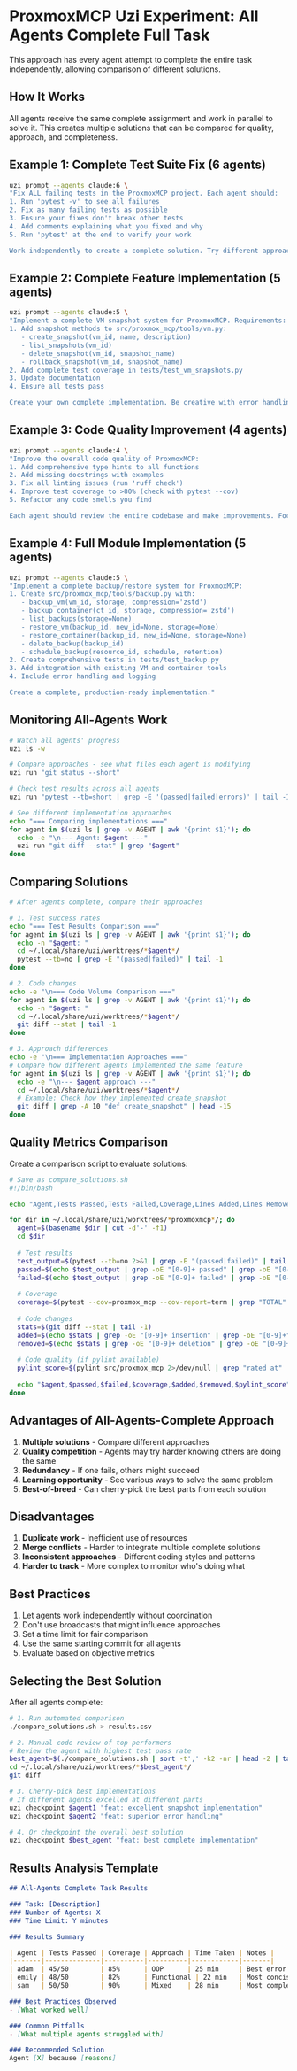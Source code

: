 # ProxmoxMCP Uzi Experiment: All Agents Complete Full Task

This approach has every agent attempt to complete the entire task independently, allowing comparison of different solutions.

## How It Works

All agents receive the same complete assignment and work in parallel to solve it. This creates multiple solutions that can be compared for quality, approach, and completeness.

## Example 1: Complete Test Suite Fix (6 agents)

```bash
uzi prompt --agents claude:6 \
"Fix ALL failing tests in the ProxmoxMCP project. Each agent should:
1. Run 'pytest -v' to see all failures
2. Fix as many failing tests as possible
3. Ensure your fixes don't break other tests
4. Add comments explaining what you fixed and why
5. Run 'pytest' at the end to verify your work

Work independently to create a complete solution. Try different approaches if your first attempt doesn't work."
```

## Example 2: Complete Feature Implementation (5 agents)

```bash
uzi prompt --agents claude:5 \
"Implement a complete VM snapshot system for ProxmoxMCP. Requirements:
1. Add snapshot methods to src/proxmox_mcp/tools/vm.py:
   - create_snapshot(vm_id, name, description)
   - list_snapshots(vm_id)
   - delete_snapshot(vm_id, snapshot_name)
   - rollback_snapshot(vm_id, snapshot_name)
2. Add complete test coverage in tests/test_vm_snapshots.py
3. Update documentation
4. Ensure all tests pass

Create your own complete implementation. Be creative with error handling and edge cases."
```

## Example 3: Code Quality Improvement (4 agents)

```bash
uzi prompt --agents claude:4 \
"Improve the overall code quality of ProxmoxMCP:
1. Add comprehensive type hints to all functions
2. Add missing docstrings with examples
3. Fix all linting issues (run 'ruff check')
4. Improve test coverage to >80% (check with pytest --cov)
5. Refactor any code smells you find

Each agent should review the entire codebase and make improvements. Focus on making the code more maintainable and robust."
```

## Example 4: Full Module Implementation (5 agents)

```bash
uzi prompt --agents claude:5 \
"Implement a complete backup/restore system for ProxmoxMCP:
1. Create src/proxmox_mcp/tools/backup.py with:
   - backup_vm(vm_id, storage, compression='zstd')
   - backup_container(ct_id, storage, compression='zstd') 
   - list_backups(storage=None)
   - restore_vm(backup_id, new_id=None, storage=None)
   - restore_container(backup_id, new_id=None, storage=None)
   - delete_backup(backup_id)
   - schedule_backup(resource_id, schedule, retention)
2. Create comprehensive tests in tests/test_backup.py
3. Add integration with existing VM and container tools
4. Include error handling and logging

Create a complete, production-ready implementation."
```

## Monitoring All-Agents Work

```bash
# Watch all agents' progress
uzi ls -w

# Compare approaches - see what files each agent is modifying
uzi run "git status --short"

# Check test results across all agents
uzi run "pytest --tb=short | grep -E '(passed|failed|errors)' | tail -1"

# See different implementation approaches
echo "=== Comparing implementations ==="
for agent in $(uzi ls | grep -v AGENT | awk '{print $1}'); do
  echo -e "\n--- Agent: $agent ---"
  uzi run "git diff --stat" | grep "$agent"
done
```

## Comparing Solutions

```bash
# After agents complete, compare their approaches

# 1. Test success rates
echo "=== Test Results Comparison ==="
for agent in $(uzi ls | grep -v AGENT | awk '{print $1}'); do
  echo -n "$agent: "
  cd ~/.local/share/uzi/worktrees/*$agent*/
  pytest --tb=no | grep -E "(passed|failed)" | tail -1
done

# 2. Code changes
echo -e "\n=== Code Volume Comparison ==="
for agent in $(uzi ls | grep -v AGENT | awk '{print $1}'); do
  echo -n "$agent: "
  cd ~/.local/share/uzi/worktrees/*$agent*/
  git diff --stat | tail -1
done

# 3. Approach differences
echo -e "\n=== Implementation Approaches ==="
# Compare how different agents implemented the same feature
for agent in $(uzi ls | grep -v AGENT | awk '{print $1}'); do
  echo -e "\n--- $agent approach ---"
  cd ~/.local/share/uzi/worktrees/*$agent*/
  # Example: Check how they implemented create_snapshot
  git diff | grep -A 10 "def create_snapshot" | head -15
done
```

## Quality Metrics Comparison

Create a comparison script to evaluate solutions:

```bash
# Save as compare_solutions.sh
#!/bin/bash

echo "Agent,Tests Passed,Tests Failed,Coverage,Lines Added,Lines Removed,Pylint Score"

for dir in ~/.local/share/uzi/worktrees/*proxmoxmcp*/; do
  agent=$(basename $dir | cut -d'-' -f1)
  cd $dir
  
  # Test results
  test_output=$(pytest --tb=no 2>&1 | grep -E "(passed|failed)" | tail -1)
  passed=$(echo $test_output | grep -oE "[0-9]+ passed" | grep -oE "[0-9]+")
  failed=$(echo $test_output | grep -oE "[0-9]+ failed" | grep -oE "[0-9]+")
  
  # Coverage
  coverage=$(pytest --cov=proxmox_mcp --cov-report=term | grep "TOTAL" | awk '{print $4}')
  
  # Code changes
  stats=$(git diff --stat | tail -1)
  added=$(echo $stats | grep -oE "[0-9]+ insertion" | grep -oE "[0-9]+")
  removed=$(echo $stats | grep -oE "[0-9]+ deletion" | grep -oE "[0-9]+")
  
  # Code quality (if pylint available)
  pylint_score=$(pylint src/proxmox_mcp 2>/dev/null | grep "rated at" | grep -oE "[0-9]+\.[0-9]+" || echo "N/A")
  
  echo "$agent,$passed,$failed,$coverage,$added,$removed,$pylint_score"
done
```

## Advantages of All-Agents-Complete Approach

1. **Multiple solutions** - Compare different approaches
2. **Quality competition** - Agents may try harder knowing others are doing the same
3. **Redundancy** - If one fails, others might succeed
4. **Learning opportunity** - See various ways to solve the same problem
5. **Best-of-breed** - Can cherry-pick the best parts from each solution

## Disadvantages

1. **Duplicate work** - Inefficient use of resources
2. **Merge conflicts** - Harder to integrate multiple complete solutions
3. **Inconsistent approaches** - Different coding styles and patterns
4. **Harder to track** - More complex to monitor who's doing what

## Best Practices

1. Let agents work independently without coordination
2. Don't use broadcasts that might influence approaches
3. Set a time limit for fair comparison
4. Use the same starting commit for all agents
5. Evaluate based on objective metrics

## Selecting the Best Solution

After all agents complete:

```bash
# 1. Run automated comparison
./compare_solutions.sh > results.csv

# 2. Manual code review of top performers
# Review the agent with highest test pass rate
best_agent=$(./compare_solutions.sh | sort -t',' -k2 -nr | head -2 | tail -1 | cut -d',' -f1)
cd ~/.local/share/uzi/worktrees/*$best_agent*/
git diff

# 3. Cherry-pick best implementations
# If different agents excelled at different parts
uzi checkpoint $agent1 "feat: excellent snapshot implementation"
uzi checkpoint $agent2 "feat: superior error handling"

# 4. Or checkpoint the overall best solution
uzi checkpoint $best_agent "feat: best complete implementation"
```

## Results Analysis Template

```markdown
## All-Agents Complete Task Results

### Task: [Description]
### Number of Agents: X
### Time Limit: Y minutes

### Results Summary

| Agent | Tests Passed | Coverage | Approach | Time Taken | Notes |
|-------|--------------|----------|----------|------------|-------|
| adam  | 45/50        | 85%      | OOP      | 25 min     | Best error handling |
| emily | 48/50        | 82%      | Functional | 22 min   | Most concise |
| sam   | 50/50        | 90%      | Mixed    | 28 min     | Most complete |

### Best Practices Observed
- [What worked well]

### Common Pitfalls
- [What multiple agents struggled with]

### Recommended Solution
Agent [X] because [reasons]
```
